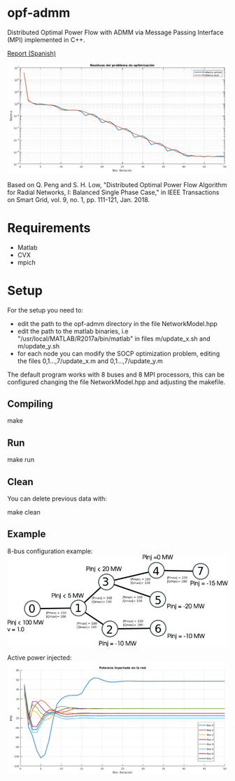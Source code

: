 # opf-admm

Distributed Optimal Power Flow with ADMM via Message Passing Interface (MPI) implemented in C++.

[Report (Spanish)](https://iie.fing.edu.uy/~gbelcredi/hpc/informe.pdf)

![alt text](https://github.com/gobelc/opf-admm/blob/master/residuo.png)

Based on Q. Peng and S. H. Low, "Distributed Optimal Power Flow Algorithm for Radial Networks, I: Balanced Single Phase Case," in IEEE Transactions on Smart Grid, vol. 9, no. 1, pp. 111-121, Jan. 2018.

# Requirements
- Matlab
- CVX
- mpich

# Setup
For the setup you need to:
- edit the path to the opf-admm directory in the file NetworkModel.hpp
- edit the path to the matlab binaries, i.e "/usr/local/MATLAB/R2017a/bin/matlab" in files m/update_x.sh and m/update_y.sh
- for each node you can modify the SOCP optimization problem, editing the files 0,1...,7/update_x.m and 0,1...,7/update_y.m

The default program works with 8 buses and 8 MPI processors, this can be configured changing the file NetworkModel.hpp and adjusting the makefile.

## Compiling
make

## Run
make run

## Clean
You can delete previous data with:

make clean

## Example
8-bus configuration example:
![alt text](https://github.com/gobelc/opf-admm/blob/master/grafo.png)

Active power injected:
![alt text](https://github.com/gobelc/opf-admm/blob/master/potencia_inyectada.png)
